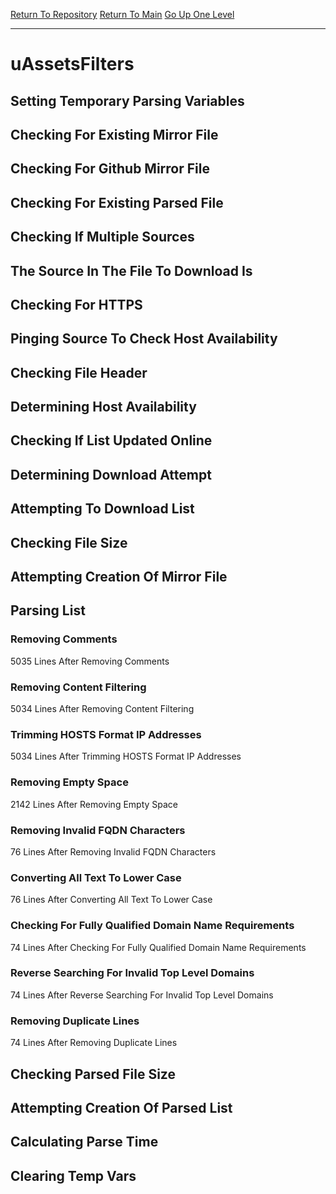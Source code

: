 [Return To Repository](https://github.com/deathbybandaid/piholeparser/)
[Return To Main](https://github.com/deathbybandaid/piholeparser/blob/master/RecentRunLogs/Mainlog.md)
[Go Up One Level](https://github.com/deathbybandaid/piholeparser/blob/master/RecentRunLogs/TopLevelScripts/30-Processing-Blacklists.md)
____________________________________
# uAssetsFilters
## Setting Temporary Parsing Variables
## Checking For Existing Mirror File
## Checking For Github Mirror File
## Checking For Existing Parsed File
## Checking If Multiple Sources
## The Source In The File To Download Is
## Checking For HTTPS
## Pinging Source To Check Host Availability
## Checking File Header
## Determining Host Availability
## Checking If List Updated Online
## Determining Download Attempt
## Attempting To Download List
## Checking File Size
## Attempting Creation Of Mirror File
## Parsing List
### Removing Comments
5035 Lines After Removing Comments
### Removing Content Filtering
5034 Lines After Removing Content Filtering
### Trimming HOSTS Format IP Addresses
5034 Lines After Trimming HOSTS Format IP Addresses
### Removing Empty Space
2142 Lines After Removing Empty Space
### Removing Invalid FQDN Characters
76 Lines After Removing Invalid FQDN Characters
### Converting All Text To Lower Case
76 Lines After Converting All Text To Lower Case
### Checking For Fully Qualified Domain Name Requirements
74 Lines After Checking For Fully Qualified Domain Name Requirements
### Reverse Searching For Invalid Top Level Domains
74 Lines After Reverse Searching For Invalid Top Level Domains
### Removing Duplicate Lines
74 Lines After Removing Duplicate Lines
## Checking Parsed File Size
## Attempting Creation Of Parsed List
## Calculating Parse Time
## Clearing Temp Vars

